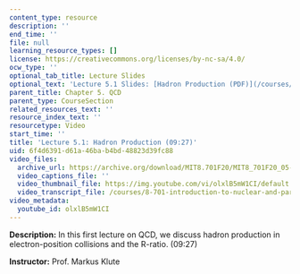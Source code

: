 ```yaml
---
content_type: resource
description: ''
end_time: ''
file: null
learning_resource_types: []
license: https://creativecommons.org/licenses/by-nc-sa/4.0/
ocw_type: ''
optional_tab_title: Lecture Slides
optional_text: 'Lecture 5.1 Slides: [Hadron Production (PDF)](/courses/8-701-introduction-to-nuclear-and-particle-physics-fall-2020/resources/mit8_701f20_lec5-1)'
parent_title: Chapter 5. QCD
parent_type: CourseSection
related_resources_text: ''
resource_index_text: ''
resourcetype: Video
start_time: ''
title: 'Lecture 5.1: Hadron Production (09:27)'
uid: 6f4d6391-d61a-46ba-b4bd-48823d39fc88
video_files:
  archive_url: https://archive.org/download/MIT8.701F20/MIT8_701F20_05-01_hadrons_300k.mp4
  video_captions_file: ''
  video_thumbnail_file: https://img.youtube.com/vi/olxlB5mW1CI/default.jpg
  video_transcript_file: /courses/8-701-introduction-to-nuclear-and-particle-physics-fall-2020/7f3ade3641be68c99d08e6d37d2e1edc_olxlB5mW1CI.pdf
video_metadata:
  youtube_id: olxlB5mW1CI
---
```


**Description:** In this first lecture on QCD, we discuss hadron production in electron-position collisions and the R-ratio. (09:27)

**Instructor:** Prof. Markus Klute


